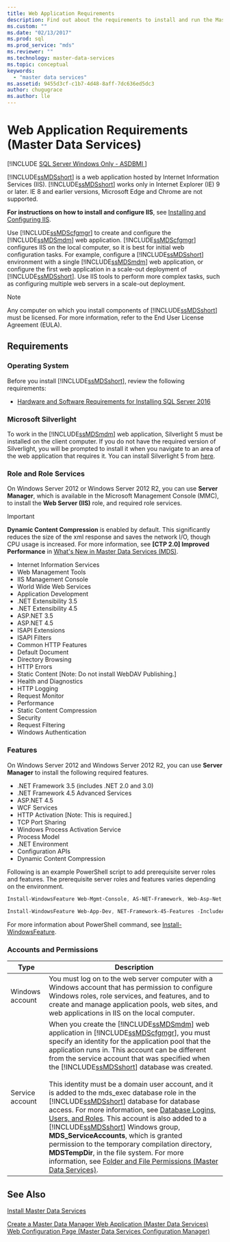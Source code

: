 ```yaml
---
title: Web Application Requirements
description: Find out about the requirements to install and run the Master Data Services web application hosted by Internet Information Services.
ms.custom: ""
ms.date: "02/13/2017"
ms.prod: sql
ms.prod_service: "mds"
ms.reviewer: ""
ms.technology: master-data-services
ms.topic: conceptual
keywords: 
  - "master data services"
ms.assetid: 9455d3cf-c1b7-4d48-8aff-7dc636ed5dc3
author: chugugrace 
ms.author: lle
---
```

# Web Application Requirements (Master Data Services)

[!INCLUDE [SQL Server Windows Only - ASDBMI ](../../includes/applies-to-version/sql-windows-only-asdbmi.md)]

  [!INCLUDE[ssMDSshort](../../includes/ssmdsshort-md.md)] is a web application hosted by Internet Information Services (IIS). [!INCLUDE[ssMDSshort](../../includes/ssmdsshort-md.md)] works only in Internet Explorer (IE) 9 or later. IE 8  and earlier versions, Microsoft Edge and Chrome are not supported.  

**For instructions on how to install and configure IIS**, see [Installing and Configuring IIS](../../master-data-services/master-data-services-installation-and-configuration.md#InstallIIS).
  
 Use [!INCLUDE[ssMDScfgmgr](../../includes/ssmdscfgmgr-md.md)] to create and configure the [!INCLUDE[ssMDSmdm](../../includes/ssmdsmdm-md.md)] web application. [!INCLUDE[ssMDScfgmgr](../../includes/ssmdscfgmgr-md.md)] configures IIS on the local computer, so it is best for initial web configuration tasks. For example, configure a [!INCLUDE[ssMDSshort](../../includes/ssmdsshort-md.md)] environment with a single [!INCLUDE[ssMDSmdm](../../includes/ssmdsmdm-md.md)] web application, or configure the first web application in a scale-out deployment of [!INCLUDE[ssMDSshort](../../includes/ssmdsshort-md.md)]. Use IIS tools to perform more complex tasks, such as configuring multiple web servers in a scale-out deployment.  
  
> [!NOTE]  
>  Any computer on which you install components of [!INCLUDE[ssMDSshort](../../includes/ssmdsshort-md.md)] must be licensed. For more information, refer to the End User License Agreement (EULA).  
  
## Requirements  
  
### Operating System  
 Before you install [!INCLUDE[ssMDSshort](../../includes/ssmdsshort-md.md)], review the following requirements:    
    
-   [Hardware and Software Requirements for Installing SQL Server 2016](../../sql-server/install/hardware-and-software-requirements-for-installing-sql-server.md)    
  
### Microsoft Silverlight  
 To work in the [!INCLUDE[ssMDSmdm](../../includes/ssmdsmdm-md.md)] web application, Silverlight 5 must be installed on the client computer. If you do not have the required version of Silverlight, you will be prompted to install it when you navigate to an area of the web application that requires it. You can install Silverlight 5 from [here](https://go.microsoft.com/fwlink/?LinkId=243096).  
  
### Role and Role Services  
 On Windows Server 2012 or Windows Server 2012 R2, you can use **Server Manager**, which is available in the Microsoft Management Console (MMC), to install the **Web Server (IIS)** role, and required role services.  
 
 
> [!IMPORTANT]  
>**Dynamic Content Compression** is enabled by default. This significantly reduces the size of the xml response and saves the network I/O, though CPU usage is increased.  For more information, see **[CTP 2.0] Improved Performance** in [What's New in Master Data Services &#40;MDS&#41;](../../master-data-services/what-s-new-in-master-data-services-mds.md).  
  
- Internet Information Services
- Web Management Tools
- IIS Management Console
- World Wide Web Services
- Application Development
- .NET Extensibility 3.5
- .NET Extensibility 4.5
- ASP.NET 3.5
- ASP.NET 4.5
- ISAPI Extensions
- ISAPI Filters
- Common HTTP Features
- Default Document
- Directory Browsing
- HTTP Errors
- Static Content [Note: Do not install WebDAV Publishing.]
- Health and Diagnostics
- HTTP Logging
- Request Monitor
- Performance
- Static Content Compression
- Security
- Request Filtering
- Windows Authentication
  
### Features 
 On Windows Server 2012 and Windows Server 2012 R2, you can use **Server Manager** to install the following required features.  
  
- .NET Framework 3.5 (includes .NET 2.0 and 3.0)
- .NET Framework 4.5 Advanced Services
- ASP.NET 4.5
- WCF Services
- HTTP Activation [Note: This is required.]
- TCP Port Sharing
- Windows Process Activation Service
- Process Model
- .NET Environment
- Configuration APIs
- Dynamic Content Compression
  
 Following is an example PowerShell script to add prerequisite server roles and features. The prerequisite server roles and features varies depending on the environment.  
  
```powershell  
Install-WindowsFeature Web-Mgmt-Console, AS-NET-Framework, Web-Asp-Net, Web-Asp-Net45, Web-Default-Doc, Web-Dir-Browsing, Web-Http-Errors, Web-Static-Content, Web-Http-Logging, Web-Request-Monitor, Web-Stat-Compression, Web-Filtering, Web-Windows-Auth, NET-Framework-Core, WAS-Process-Model, WAS-NET-Environment, WAS-Config-APIs  
  
Install-WindowsFeature Web-App-Dev, NET-Framework-45-Features -IncludeAllSubFeature -Restart  
```  
  
 For more information about PowerShell command, see [Install-WindowsFeature](/powershell/module/servermanager/install-windowsfeature).  
  
### Accounts and Permissions  
  
|Type|Description|  
|----------|-----------------|  
|Windows account|You must log on to the web server computer with a Windows account that has permission to configure Windows roles, role services, and features, and to create and manage application pools, web sites, and web applications in IIS on the local computer.|  
|Service account|When you create the [!INCLUDE[ssMDSmdm](../../includes/ssmdsmdm-md.md)] web application in [!INCLUDE[ssMDScfgmgr](../../includes/ssmdscfgmgr-md.md)], you must specify an identity for the application pool that the application runs in. This account can be different from the service account that was specified when the [!INCLUDE[ssMDSshort](../../includes/ssmdsshort-md.md)] database was created.<br /><br /> This identity must be a domain user account, and it is added to the mds_exec database role in the [!INCLUDE[ssMDSshort](../../includes/ssmdsshort-md.md)] database for database access. For more information, see [Database Logins, Users, and Roles](../../master-data-services/database-logins-users-and-roles-master-data-services.md). This account is also added to a [!INCLUDE[ssMDSshort](../../includes/ssmdsshort-md.md)] Windows group, **MDS_ServiceAccounts**, which is granted permission to the temporary compilation directory, **MDSTempDir**, in the file system. For more information, see [Folder and File Permissions &#40;Master Data Services&#41;](../../master-data-services/folder-and-file-permissions-master-data-services.md).|  
  
## See Also  
 [Install Master Data Services](../../master-data-services/install-windows/install-master-data-services.md)   
      
 [Create a Master Data Manager Web Application &#40;Master Data Services&#41;](../../master-data-services/install-windows/create-a-master-data-manager-web-application-master-data-services.md)   
 [Web Configuration Page &#40;Master Data Services Configuration Manager&#41;](../../master-data-services/web-configuration-page-master-data-services-configuration-manager.md)  
